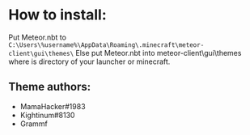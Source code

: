 # How to install:

Put Meteor.nbt to `C:\Users\%username%\AppData\Roaming\.minecraft\meteor-client\gui\themes\`
Else put Meteor.nbt into meteor-client\gui\themes where is directory of your launcher or minecraft.

## Theme authors:

- MamaHacker#1983
- Kightinum#8130
- Grammf
